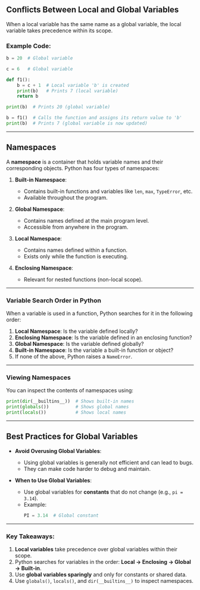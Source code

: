 ## **Conflicts Between Local and Global Variables**
When a local variable has the same name as a global variable, the local variable takes precedence within its scope.

### **Example Code**:
```python
b = 20  # Global variable

c = 6   # Global variable

def f1():
    b = c + 1  # Local variable 'b' is created
    print(b)   # Prints 7 (local variable)
    return b

print(b)  # Prints 20 (global variable)

b = f1()  # Calls the function and assigns its return value to 'b'
print(b)  # Prints 7 (global variable is now updated)
```

---

## **Namespaces**
A **namespace** is a container that holds variable names and their corresponding objects. Python has four types of namespaces:

1. **Built-in Namespace**:
   - Contains built-in functions and variables like `len`, `max`, `TypeError`, etc.
   - Available throughout the program.

2. **Global Namespace**:
   - Contains names defined at the main program level.
   - Accessible from anywhere in the program.

3. **Local Namespace**:
   - Contains names defined within a function.
   - Exists only while the function is executing.

4. **Enclosing Namespace**:
   - Relevant for nested functions (non-local scope).

---

### **Variable Search Order in Python**
When a variable is used in a function, Python searches for it in the following order:
1. **Local Namespace**: Is the variable defined locally?
2. **Enclosing Namespace**: Is the variable defined in an enclosing function?
3. **Global Namespace**: Is the variable defined globally?
4. **Built-in Namespace**: Is the variable a built-in function or object?
5. If none of the above, Python raises a `NameError`.

---

### **Viewing Namespaces**
You can inspect the contents of namespaces using:
```python
print(dir(__builtins__))  # Shows built-in names
print(globals())          # Shows global names
print(locals())           # Shows local names
```

---

## **Best Practices for Global Variables**
- **Avoid Overusing Global Variables**:
  - Using global variables is generally not efficient and can lead to bugs.
  - They can make code harder to debug and maintain.

- **When to Use Global Variables**:
  - Use global variables for **constants** that do not change (e.g., `pi = 3.14`).
  - Example:
    ```python
    PI = 3.14  # Global constant
    ```

---

### **Key Takeaways**:
1. **Local variables** take precedence over global variables within their scope.
2. Python searches for variables in the order: **Local → Enclosing → Global → Built-in**.
3. Use **global variables sparingly** and only for constants or shared data.
4. Use `globals()`, `locals()`, and `dir(__builtins__)` to inspect namespaces.
